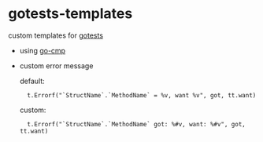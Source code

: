 # gotests-templates

custom templates for [gotests](https://github.com/cweill/gotests)

- using [go-cmp](https://github.com/google/go-cmp)
- custom error message  

  default:
  ```
    t.Errorf("`StructName`.`MethodName` = %v, want %v", got, tt.want)
  ```
  
  custom: 
  ```
    t.Errorf("`StructName`.`MethodName` got: %#v, want: %#v", got, tt.want)
  ```
